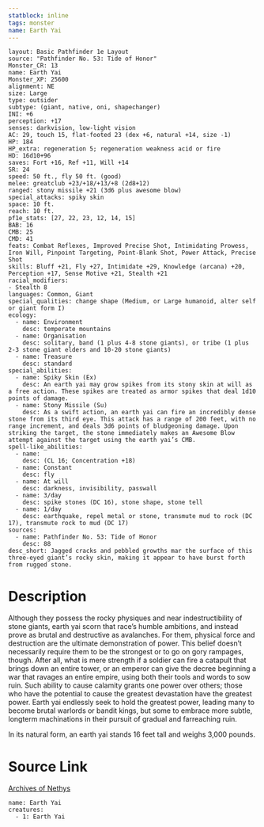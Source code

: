```yaml
---
statblock: inline
tags: monster
name: Earth Yai
---
```

```statblock
layout: Basic Pathfinder 1e Layout
source: "Pathfinder No. 53: Tide of Honor"
Monster_CR: 13
name: Earth Yai
Monster_XP: 25600
alignment: NE
size: Large
type: outsider
subtype: (giant, native, oni, shapechanger)
INI: +6
perception: +17
senses: darkvision, low-light vision
AC: 29, touch 15, flat-footed 23 (dex +6, natural +14, size -1)
HP: 184
HP_extra: regeneration 5; regeneration weakness acid or fire
HD: 16d10+96
saves: Fort +16, Ref +11, Will +14
SR: 24
speed: 50 ft., fly 50 ft. (good)
melee: greatclub +23/+18/+13/+8 (2d8+12)
ranged: stony missile +21 (3d6 plus awesome blow)
special_attacks: spiky skin
space: 10 ft.
reach: 10 ft.
pf1e_stats: [27, 22, 23, 12, 14, 15]
BAB: 16
CMB: 25
CMD: 41
feats: Combat Reflexes, Improved Precise Shot, Intimidating Prowess, Iron Will, Pinpoint Targeting, Point-Blank Shot, Power Attack, Precise Shot
skills: Bluff +21, Fly +27, Intimidate +29, Knowledge (arcana) +20, Perception +17, Sense Motive +21, Stealth +21
racial_modifiers:
- Stealth 8
languages: Common, Giant
special_qualities: change shape (Medium, or Large humanoid, alter self or giant form I)
ecology:
  - name: Environment
    desc: temperate mountains
  - name: Organisation
    desc: solitary, band (1 plus 4-8 stone giants), or tribe (1 plus 2-3 stone giant elders and 10-20 stone giants)
  - name: Treasure
    desc: standard
special_abilities:
  - name: Spiky Skin (Ex)
    desc: An earth yai may grow spikes from its stony skin at will as a free action. These spikes are treated as armor spikes that deal 1d10 points of damage.
  - name: Stony Missile (Su)
    desc: As a swift action, an earth yai can fire an incredibly dense stone from its third eye. This attack has a range of 200 feet, with no range increment, and deals 3d6 points of bludgeoning damage. Upon striking the target, the stone immediately makes an Awesome Blow attempt against the target using the earth yai’s CMB.
spell-like_abilities:
  - name:
    desc: (CL 16; Concentration +18)
  - name: Constant
    desc: fly
  - name: At will
    desc: darkness, invisibility, passwall
  - name: 3/day
    desc: spike stones (DC 16), stone shape, stone tell
  - name: 1/day
    desc: earthquake, repel metal or stone, transmute mud to rock (DC 17), transmute rock to mud (DC 17)
sources:
  - name: Pathfinder No. 53: Tide of Honor
    desc: 88
desc_short: Jagged cracks and pebbled growths mar the surface of this three-eyed giant’s rocky skin, making it appear to have burst forth from rugged stone.
```
# Description
Although they possess the rocky physiques and near indestructibility of stone giants, earth yai scorn that race’s humble ambitions, and instead prove as brutal and destructive as avalanches. For them, physical force and destruction are the ultimate demonstration of power. This belief doesn’t necessarily require them to be the strongest or to go on gory rampages, though. After all, what is mere strength if a soldier can fire a catapult that brings down an entire tower, or an emperor can give the decree beginning a war that ravages an entire empire, using both their tools and words to sow ruin. Such ability to cause calamity grants one power over others; those who have the potential to cause the greatest devastation have the greatest power. Earth yai endlessly seek to hold the greatest power, leading many to become brutal warlords or bandit kings, but some to embrace more subtle, longterm machinations in their pursuit of gradual and farreaching ruin.

In its natural form, an earth yai stands 16 feet tall and weighs 3,000 pounds.
# Source Link
[Archives of Nethys](https://aonprd.com/MonsterDisplay.aspx?ItemName=Earth%20Yai)
```encounter-table
name: Earth Yai
creatures:
  - 1: Earth Yai
```
